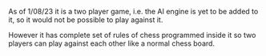 As of 1/08/23 it is a two player game, i.e. the AI engine is yet to be added to it, so it would not be possible to play against it.

However it has complete set of rules of chess programmed inside it so two players can play against each other like a normal chess board.
